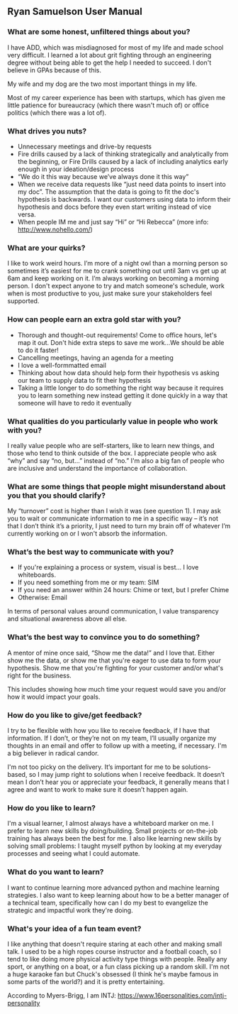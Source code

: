 ## Ryan Samuelson User Manual

### What are some honest, unfiltered things about you?

I have ADD, which was misdiagnosed for most of my life and made school very difficult. I learned a lot about grit fighting through an engineering degree without being able to get the help I needed to succeed. I don't believe in GPAs because of this. 

My wife and my dog are the two most important things in my life. 

Most of my career experience has been with startups, which has given me little patience for bureaucracy (which there wasn't much of) or office politics (which there was a lot of).

### What drives you nuts?

* Unnecessary meetings and drive-by requests
* Fire drills caused by a lack of thinking strategically and analytically from the beginning, or Fire Drills caused by a lack of including analytics early enough in your ideation/design process
* “We do it this way because we’ve always done it this way”
* When we receive data requests like “just need data points to insert into my doc”. The assumption that the data is going to fit the doc's hypothesis is backwards. I want our customers using data to inform their hypothesis and docs before they even start writing instead of vice versa.
* When people IM me and just say “Hi” or “Hi Rebecca” (more info: http://www.nohello.com/)

### What are your quirks?

I like to work weird hours. I’m more of a night owl than a morning person so sometimes it’s easiest for me to crank something out until 3am vs get up at 6am and keep working on it. I’m always working on becoming a morning person. I don't expect anyone to try and match someone's schedule, work when is most productive to you, just make sure your stakeholders feel supported.

### How can people earn an extra gold star with you?

* Thorough and thought-out requirements! Come to office hours, let's map it out. Don't hide extra steps to save me work...We should be able to do it faster!
* Cancelling meetings, having an agenda for a meeting
* I love a well-formmatted email
* Thinking about how data should help form their hypothesis vs asking our team to supply data to fit their hypothesis
* Taking a little longer to do something the right way because it requires you to learn something new instead getting it done quickly in a way that someone will have to redo it eventually

### What qualities do you particularly value in people who work with you?

I really value people who are self-starters, like to learn new things, and those who tend to think outside of the box. I appreciate people who ask “why” and say “no, but...” instead of “no.” I'm also a big fan of people who are inclusive and understand the importance of collaboration.

### What are some things that people might misunderstand about you that you should clarify?

My “turnover” cost is higher than I wish it was (see question 1). I may ask you to wait or communicate information to me in a specific way – it’s not that I don’t think it’s a priority, I just need to turn my brain off of whatever I’m currently working on or I won't absorb the information.

### What’s the best way to communicate with you?

* If you're explaining a process or system, visual is best... I love whiteboards.
* If you need something from me or my team: SIM
* If you need an answer within 24 hours: Chime or text, but I prefer Chime
* Otherwise: Email

In terms of personal values around communication, I value transparency and situational awareness above all else.

### What’s the best way to convince you to do something?

A mentor of mine once said, “Show me the data!” and I love that. Either show me the data, or show me that you're eager to use data to form your hypothesis. Show me that you're fighting for your customer and/or what's right for the business.

This includes showing how much time your request would save you and/or how it would impact your goals.

### How do you like to give/get feedback?

I try to be flexible with how you like to receive feedback, if I have that information. If I don’t, or they’re not on my team, I’ll usually organize my thoughts in an email and offer to follow up with a meeting, if necessary. I'm a big believer in radical candor.

I'm not too picky on the delivery. It’s important for me to be solutions-based, so I may jump right to solutions when I receive feedback. It doesn’t mean I don’t hear you or appreciate your feedback, it generally means that I agree and want to work to make sure it doesn’t happen again. 

### How do you like to learn?

I'm a visual learner, I almost always have a whiteboard marker on me. I prefer to learn new skills by doing/building. Small projects or on-the-job training has always been the best for me. I also like learning new skills by solving small problems: I taught myself python by looking at my everyday processes and seeing what I could automate.

### What do you want to learn?

I want to continue learning more advanced python and machine learning strategies. I also want to keep learning about how to be a better manager of a technical team, specifically how can I do my best to evangelize the strategic and impactful work they're doing.

### What's your idea of a fun team event?

I like anything that doesn't require staring at each other and making small talk. I used to be a high ropes course instructor and a football coach, so I tend to like doing more physical activity type things with people. Really any sport, or anything on a boat, or a fun class picking up a random skill. I'm not a huge karaoke fan but Chuck's obsessed (I think he's maybe famous in some parts of the world?) and it is pretty entertaining.

According to Myers-Brigg, I am INTJ: https://www.16personalities.com/intj-personality
